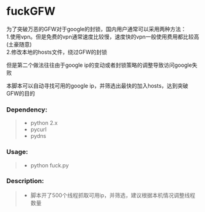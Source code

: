 fuckGFW
=======

为了突破万恶的GFW对于google的封锁，国内用户通常可以采用两种方法：  
1.使用vpn。但是免费的vpn通常速度比较慢，速度快的vpn一般使用费用都比较高(土豪随意)  
2.修改本地的hosts文件，绕过GFW的封锁

但是第二个做法往往由于google ip的变动或者封锁策略的调整导致访问google失败

本脚本可以自动寻找可用的google ip，并筛选出最快的加入hosts，达到突破GFW的目的

### Dependency:
> * python 2.x    
> * pycurl  
> * pydns

### Usage:
> * python fuck.py

### Description:
> * 脚本开了500个线程抓取可用ip，并筛选，建议根据本机情况调整线程数量
